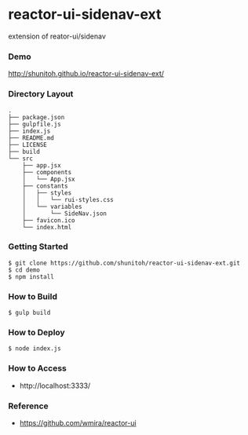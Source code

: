 # reactor-ui-sidenav-ext

extension of reator-ui/sidenav

### Demo
http://shunitoh.github.io/reactor-ui-sidenav-ext/


### Directory Layout
```
.
├── package.json
├── gulpfile.js
├── index.js
├── README.md
├── LICENSE
├── build
└── src
    ├── app.jsx
    ├── components
    │   └── App.jsx
    ├── constants
    │   ├── styles
    │   │   └── rui-styles.css
    │   └── variables
    │       └── SideNav.json
    ├── favicon.ico
    └── index.html
```

### Getting Started

``` shell
$ git clone https://github.com/shunitoh/reactor-ui-sidenav-ext.git
$ cd demo
$ npm install
```

### How to Build

```shell
$ gulp build
```

### How to Deploy

```shell
$ node index.js
```

### How to Access

- http://localhost:3333/

### Reference
- https://github.com/wmira/reactor-ui
